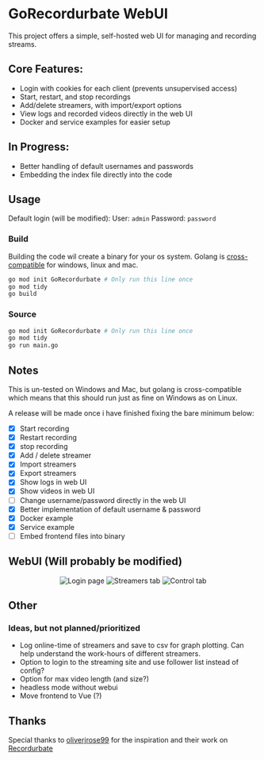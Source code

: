 # GoRecordurbate WebUI
This project offers a simple, self-hosted web UI for managing and recording streams.

## Core Features:
- Login with cookies for each client (prevents unsupervised access)
- Start, restart, and stop recordings
- Add/delete streamers, with import/export options
- View logs and recorded videos directly in the web UI
- Docker and service examples for easier setup
## In Progress:
- Better handling of default usernames and passwords
- Embedding the index file directly into the code
  
## Usage
Default login (will be modified):
User: `admin`
Password: `password`

### Build
Building the code wil create a binary for your os system. Golang is [cross-compatible](https://go.dev/wiki/GccgoCrossCompilation) for windows, linux and mac.
```bash
go mod init GoRecordurbate # Only run this line once
go mod tidy
go build
```
### Source
```bash
go mod init GoRecordurbate # Only run this line once
go mod tidy
go run main.go
```

## Notes
This is un-tested on Windows and Mac, but golang is cross-compatible which means that this should run just as fine on Windows as on Linux.

A release will be made once i have finished fixing the bare minimum below:
- [x] Start recording
- [x] Restart recording
- [x] stop recording
- [x] Add / delete streamer
- [x] Import streamers
- [x] Export streamers
- [x] Show logs in web UI
- [x] Show videos in web UI
- [ ] Change username/password directly in the web UI
- [x] Better implementation of default username & password
- [x] Docker example
- [x] Service example
- [ ] Embed frontend files into binary

## WebUI (Will probably be modified)


<p align="center">
  <img src="https://github.com/user-attachments/assets/35e4633b-702b-45f9-9075-a8522a6b334b" alt="Login page"/>
  <img src="https://github.com/user-attachments/assets/6c04598e-d3fe-4630-9bfc-e3c1216d67c5" alt="Streamers tab"/>
  <img src="https://github.com/user-attachments/assets/ab28c113-4c6a-4a07-ba88-05ed6b3a868e" alt="Control tab"/>
</p>

## Other

### Ideas, but not planned/prioritized 
- Log online-time of streamers and save to csv for graph plotting. Can help understand the work-hours of different streamers.
- Option to login to the streaming site and use follower list instead of config?
- Option for max video length (and size?)
- headless mode without webui
- Move frontend to Vue (?)




## Thanks

Special thanks to [oliverjrose99](https://github.com/oliverjrose99) for the inspiration and their work on [Recordurbate](https://github.com/oliverjrose99/Recordurbate)
